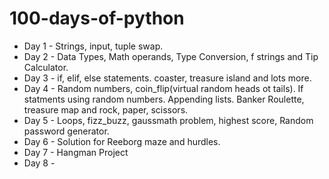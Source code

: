 # 100-days-of-python

- Day 1 - Strings, input, tuple swap. 
- Day 2 - Data Types, Math operands, Type Conversion, f strings and Tip Calculator.
- Day 3 - if, elif, else statements. coaster, treasure island and lots more.
- Day 4 - Random numbers, coin_flip(virtual random heads ot tails). If statments using random numbers. Appending lists. Banker Roulette, treasure map and rock, paper, scissors.
- Day 5 - Loops, fizz_buzz, gaussmath problem, highest score, Random password generator.
- Day 6 - Solution for Reeborg maze and hurdles.
- Day 7 - Hangman Project
- Day 8 - 
